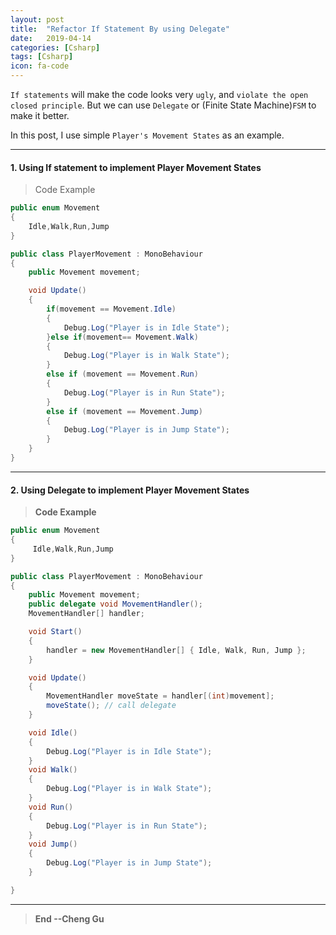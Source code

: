 ```yaml
---
layout: post
title:  "Refactor If Statement By using Delegate"
date:   2019-04-14
categories: [Csharp]
tags: [Csharp]
icon: fa-code
---
```


`If statements` will make the code looks very `ugly`, and `violate the open closed principle`. But we can use `Delegate` or (Finite State Machine)`FSM` to make it better. 

In this post, I use simple `Player's Movement States` as an example.

---
#### 1. Using If statement to implement Player Movement States

> Code Example

```csharp
public enum Movement
{
    Idle,Walk,Run,Jump
}

public class PlayerMovement : MonoBehaviour
{
    public Movement movement;

    void Update()
    {
        if(movement == Movement.Idle)
        {
            Debug.Log("Player is in Idle State");
        }else if(movement== Movement.Walk)
        {
            Debug.Log("Player is in Walk State");
        }
        else if (movement == Movement.Run)
        {
            Debug.Log("Player is in Run State");
        }
        else if (movement == Movement.Jump)
        {
            Debug.Log("Player is in Jump State");
        }
    }
}
```

---
#### 2. Using Delegate to implement Player Movement States

> **Code Example**

```csharp
public enum Movement
{
     Idle,Walk,Run,Jump
}

public class PlayerMovement : MonoBehaviour
{
    public Movement movement;
    public delegate void MovementHandler();
    MovementHandler[] handler;

    void Start()
    {
        handler = new MovementHandler[] { Idle, Walk, Run, Jump };
    }

    void Update()
    {
        MovementHandler moveState = handler[(int)movement];
        moveState(); // call delegate
    }

    void Idle()
    {
        Debug.Log("Player is in Idle State");
    }
    void Walk()
    {
        Debug.Log("Player is in Walk State");
    }
    void Run()
    {
        Debug.Log("Player is in Run State");
    }
    void Jump()
    {
        Debug.Log("Player is in Jump State");
    }

}
```


---

>**End --Cheng Gu**

